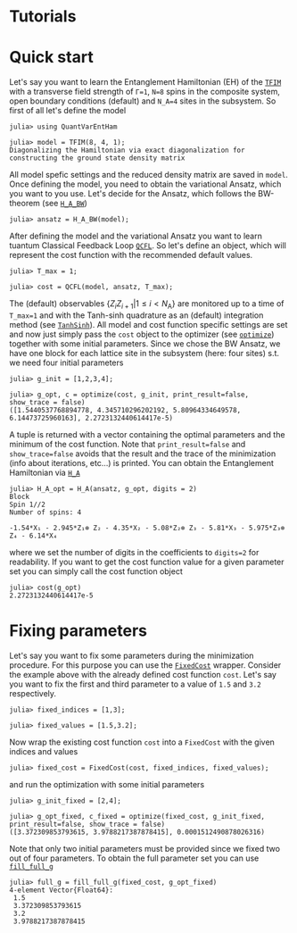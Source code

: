 # Tutorials

# Quick start
Let's say you want to learn the Entanglement Hamiltonian (EH) of the [`TFIM`](@ref) with 
a transverse field strength of `Γ=1`, `N=8` spins in the composite system, open boundary conditions (default) and `N_A=4` sites in the subsystem.
So first of all let's define the model
```jldoctest Tutorial1
julia> using QuantVarEntHam

julia> model = TFIM(8, 4, 1);
Diagonalizing the Hamiltonian via exact diagonalization for constructing the ground state density matrix
```
All model spefic settings and the reduced density matrix are saved in `model`.
Once defining the model, you need to obtain the variational Ansatz, which you want to you use.
Let's decide for the Ansatz, which follows the BW-theorem (see [`H_A_BW`](@ref))
```jldoctest Tutorial1
julia> ansatz = H_A_BW(model);
```
After defining the model and the variational Ansatz you want to learn tuantum Classical Feedback Loop [`QCFL`](@ref).
So let's define an object, which will represent the cost function with the recommended default values.
```jldoctest Tutorial1
julia> T_max = 1;

julia> cost = QCFL(model, ansatz, T_max);
```
The (default) observables $\{ Z_i Z_{i+1} | 1 \leq i < N_\text{A} \}$ are monitored up to a time of `T_max=1`
and with the Tanh-sinh quadrature as an (default) integration method (see [`TanhSinh`](@ref)).
All model and cost function specific settings are set and now just simply pass the 
`cost` object to the optimizer (see [`optimize`](@ref)) together with some initial parameters.
Since we chose the BW Ansatz, we have one block for each lattice site in the subsystem (here: four sites) s.t. we need four initial parameters
```jldoctest Tutorial1
julia> g_init = [1,2,3,4];

julia> g_opt, c = optimize(cost, g_init, print_result=false, show_trace = false)
([1.5440537768894778, 4.345710296202192, 5.80964334649578, 6.14473725960163], 2.2723132440614417e-5)

```
A tuple is returned with a vector containing the optimal parameters and the minimum of the cost function.
Note that `print_result=false` and `show_trace=false` avoids that the result and the trace of the minimization (info about iterations, etc...) is printed.
You can obtain the Entanglement Hamiltonian via [`H_A`](@ref)
```jldoctest Tutorial1
julia> H_A_opt = H_A(ansatz, g_opt, digits = 2)
Block
Spin 1//2
Number of spins: 4

-1.54*X₁ - 2.945*Z₁⊗ Z₂ - 4.35*X₂ - 5.08*Z₂⊗ Z₃ - 5.81*X₃ - 5.975*Z₃⊗ Z₄ - 6.14*X₄
```
where we set the number of digits in the coefficients to `digits=2` for readability.
If you want to get the cost function value for a given parameter set you can simply call the cost function object
```jldoctest Tutorial1
julia> cost(g_opt)
2.2723132440614417e-5
```

# Fixing parameters
Let's say you want to fix some parameters during the minimization procedure.
For this purpose you can use the [`FixedCost`](@ref) wrapper.
Consider the example above with the already defined cost function `cost`.
Let's say you want to fix the first and third parameter to a value of `1.5` and `3.2` respectively.
```jldoctest Tutorial1
julia> fixed_indices = [1,3];

julia> fixed_values = [1.5,3.2];
``` 
Now wrap the existing cost function `cost` into a `FixedCost` with the given indices and values 
```jldoctest Tutorial1
julia> fixed_cost = FixedCost(cost, fixed_indices, fixed_values);
```
and run the optimization with some initial parameters
```jldoctest Tutorial1
julia> g_init_fixed = [2,4];

julia> g_opt_fixed, c_fixed = optimize(fixed_cost, g_init_fixed, print_result=false, show_trace = false)
([3.372309853793615, 3.9788217387878415], 0.0001512490878026316)
```
Note that only two initial parameters must be provided since we fixed two out of four parameters.
To obtain the full parameter set you can use [`fill_full_g`](@ref)
```jldoctest Tutorial1
julia> full_g = fill_full_g(fixed_cost, g_opt_fixed)
4-element Vector{Float64}:
 1.5
 3.372309853793615
 3.2
 3.9788217387878415
```